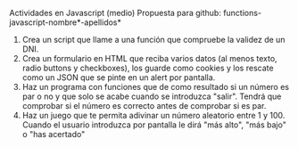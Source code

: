 Actividades en Javascript (medio)
Propuesta para github: functions-javascript-nombre*-apellidos*

1. Crea un script que llame a una función que compruebe la validez de un DNI.
2. Crea un formulario en HTML que reciba varios datos (al menos texto, radio buttons y checkboxes), los guarde como cookies y los rescate como un JSON que se pinte en un alert por pantalla.
3. Haz un programa con funciones que de como resultado si un número es par o no y que solo se acabe cuando se introduzca "salir". Tendrá que comprobar si el número es correcto antes de comprobar si es par.
4. Haz un juego que te permita adivinar un número aleatorio entre 1 y 100. Cuando el usuario introduzca por pantalla le dirá "más alto", "más bajo" o "has acertado"